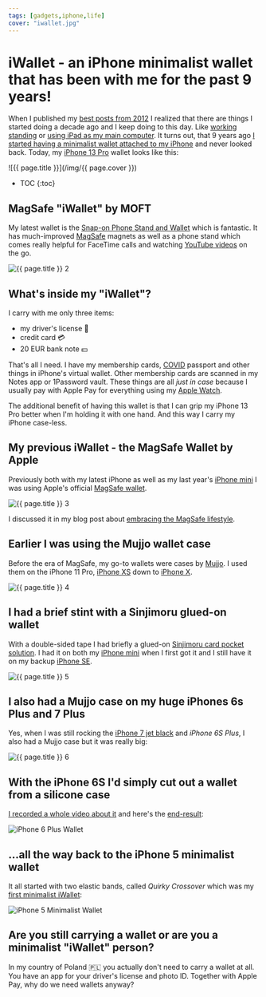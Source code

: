 ```yaml
---
tags: [gadgets,iphone,life]
cover: "iwallet.jpg"
---
```


# iWallet - an iPhone minimalist wallet that has been with me for the past 9 years!

When I published my [best posts from 2012](/2012best/) I realized that there are things I started doing a decade ago and I keep doing to this day. Like [working standing](/im-still-standing-my-latest-video-show/) or [using iPad as my main computer](/ipad-as-my-main-computer-prologue/). It turns out, that 9 years ago [I started having a minimalist wallet attached to my iPhone](/iphone-wallet/) and never looked back. Today, my [iPhone 13 Pro](/iphone13/) wallet looks like this:

<!--More-->

![{{ page.title }}](/img/{{ page.cover }})

* TOC
{:toc}

## MagSafe "iWallet" by MOFT

My latest wallet is the [Snap-on Phone Stand and Wallet](https://www.moft.us/products/moft-snap-on-phone-stand-wallet-magsafe-compatible?variant=39441615781975) which is fantastic. It has much-improved [MagSafe](/magsafe/) magnets as well as a phone stand which comes really helpful for FaceTime calls and watching [YouTube videos](/yt/) on the go.

![{{ page.title }} 2](/img/iwallet-2.jpg)

## What's inside my "iWallet"?

I carry with me only three items:

- my driver's license 🚗 
- credit card 💳 
- 20 EUR bank note 💵

That's all I need. I have my membership cards, [COVID](/covid/) passport and other things in iPhone's virtual wallet. Other membership cards are scanned in my Notes app or 1Password vault. These things are all *just in case* because I usually pay with Apple Pay for everything using my [Apple Watch](/applewatch/).

The additional benefit of having this wallet is that I can grip my iPhone 13 Pro better when I'm holding it with one hand. And this way I carry my iPhone case-less.

## My previous iWallet - the MagSafe Wallet by Apple

Previously both with my latest iPhone as well as my last year's [iPhone mini](/mini/) I was using Apple's official [MagSafe wallet](https://www.apple.com/shop/accessories/all/magsafe?fh=12b2bf%2B4667).

![{{ page.title }} 3](/img/iwallet-3.jpg)

I discussed it in my blog post about [embracing the MagSafe lifestyle](/magsafe/).

## Earlier I was using the Mujjo wallet case

Before the era of MagSafe, my go-to wallets were cases by [Mujjo](https://www.mujjo.com). I used them on the iPhone 11 Pro, [iPhone XS](/newdevice/) down to [iPhone X](/iphonex/).

![{{ page.title }} 4](/img/iwallet-4.jpg)

## I had a brief stint with a Sinjimoru glued-on wallet

With a double-sided tape I had briefly a glued-on [Sinjimoru card pocket solution](http://www.sinjimoru.com/products/card-pocket-solution). I had it on both my [iPhone mini](/mini/) when I first got it and I still have it on my backup [iPhone SE](/iphonese/).

![{{ page.title }} 5](/img/iwallet-5.jpg)

## I also had a Mujjo case on my huge iPhones 6s Plus and 7 Plus

Yes, when I was still rocking the [iPhone 7 jet black](/iphone7plus-jetblack/) and *iPhone 6S Plus*, I also had a Mujjo case but it was really big:

![{{ page.title }} 6](/img/iwallet-6.jpg)

## With the iPhone 6S I'd simply cut out a wallet from a silicone case

[I recorded a whole video about it](/iphone6-wallet/) and here's the [end-result](/6pluslove/):

![iPhone 6 Plus Wallet](/img/6pluslove.jpg)

## …all the way back to the iPhone 5 minimalist wallet

It all started with two elastic bands, called *Quirky Crossover* which was my [first minimalist iWallet](/iphone-wallet/):

![iPhone 5 Minimalist Wallet](/img/iphone-wallet.jpg)

## Are you still carrying a wallet or are you a minimalist "iWallet" person?

In my country of Poland 🇵🇱 you actually don't need to carry a wallet at all. You have an app for your driver's license and photo ID. Together with Apple Pay, why do we need wallets anyway?

[n]: https://michael.gratis/nozbe
[np]: https://michael.gratis/nozbepersonal